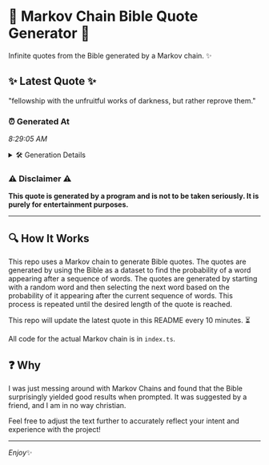 # 📖 Markov Chain Bible Quote Generator 📖

Infinite quotes from the Bible generated by a Markov chain. ✨

## ✨ Latest Quote ✨
"fellowship with the unfruitful works of darkness, but rather reprove them."

### ⏰ Generated At
*8:29:05 AM*

<details>
    <summary>🛠️ Generation Details</summary>
    <p>
        <strong>🌱 Seed:</strong> fellowship<br>
        <strong>🔄 Iterations:</strong> 10<br>
        <strong>📜 Context History:</strong><br>[ fellowship ]: with<br>[ fellowship, with ]: the<br>[ fellowship, with, the ]: unfruitful<br>[ fellowship, with, the, unfruitful ]: works<br>[ fellowship, with, the, unfruitful, works ]: of<br>[ fellowship, with, the, unfruitful, works, of ]: darkness,<br>[ with, the, unfruitful, works, of, darkness, ]: but<br>[ the, unfruitful, works, of, darkness,, but ]: rather<br>[ unfruitful, works, of, darkness,, but, rather ]: reprove<br>[ works, of, darkness,, but, rather, reprove ]: them.<br>
    </p>
</details>

### ⚠️ Disclaimer ⚠️
**This quote is generated by a program and is not to be taken seriously. It is purely for entertainment purposes.**

---

## 🔍 How It Works

This repo uses a Markov chain to generate Bible quotes. The quotes are generated by using the Bible as a dataset to find the probability of a word appearing after a sequence of words. The quotes are generated by starting with a random word and then selecting the next word based on the probability of it appearing after the current sequence of words. This process is repeated until the desired length of the quote is reached.

This repo will update the latest quote in this README every 10 minutes. ⏳

All code for the actual Markov chain is in `index.ts`.

## ❓ Why

I was just messing around with Markov Chains and found that the Bible surprisingly yielded good results when prompted. 
It was suggested by a friend, and I am in no way christian.

Feel free to adjust the text further to accurately reflect your intent and experience with the project!

---

*Enjoy*✨
